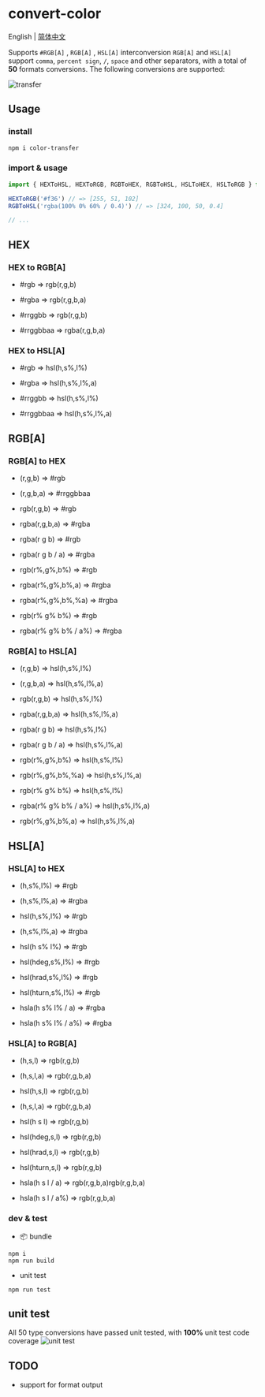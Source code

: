 # convert-color

English | [简体中文](./README-zh_CN.md)

Supports `#RGB[A]` , `RGB[A]` , `HSL[A]` interconversion `RGB[A]` and `HSL[A]` support `comma`, `percent sign`, `/`, `space` and other separators, with a total of **50** formats conversions. The following conversions are supported:

![transfer](https://p5.music.126.net/obj/wo3DlcOGw6DClTvDisK1/5423051457/1526/5e24/bb06/4f5e0666331b5d13e2b0974cdec4d599.png)

## Usage
### install
``` sh
npm i color-transfer
```

### import & usage
``` js
import { HEXToHSL, HEXToRGB, RGBToHEX, RGBToHSL, HSLToHEX, HSLToRGB } from 'color-transfer'

HEXToRGB('#f36') // => [255, 51, 102]
RGBToHSL('rgba(100% 0% 60% / 0.4)') // => [324, 100, 50, 0.4]

// ...
```

## HEX
### HEX to RGB[A]
* #rgb => rgb(r,g,b)
* #rgba => rgb(r,g,b,a)

* #rrggbb => rgb(r,g,b)
* #rrggbbaa => rgba(r,g,b,a)
### HEX to HSL[A]
* #rgb => hsl(h,s%,l%)
* #rgba => hsl(h,s%,l%,a)

* #rrggbb => hsl(h,s%,l%)
* #rrggbbaa => hsl(h,s%,l%,a)

## RGB[A]
### RGB[A] to HEX
* (r,g,b) => #rgb
* (r,g,b,a) => #rrggbbaa

* rgb(r,g,b) => #rgb
* rgba(r,g,b,a) => #rgba

* rgba(r g b) => #rgb
* rgba(r g b / a) => #rgba

* rgb(r%,g%,b%) => #rgb
* rgba(r%,g%,b%,a) => #rgba
* rgba(r%,g%,b%,%a) => #rgba

* rgb(r% g% b%) => #rgb
* rgba(r% g% b% / a%) => #rgba

### RGB[A] to HSL[A]
* (r,g,b) => hsl(h,s%,l%)
* (r,g,b,a) => hsl(h,s%,l%,a)

* rgb(r,g,b) => hsl(h,s%,l%)
* rgba(r,g,b,a) => hsl(h,s%,l%,a)

* rgba(r g b) => hsl(h,s%,l%)
* rgba(r g b / a) => hsl(h,s%,l%,a)

* rgb(r%,g%,b%) => hsl(h,s%,l%)
* rgb(r%,g%,b%,%a) => hsl(h,s%,l%,a)

* rgb(r% g% b%) => hsl(h,s%,l%)
* rgba(r% g% b% / a%) => hsl(h,s%,l%,a)

* rgb(r%,g%,b%,a) => hsl(h,s%,l%,a)

## HSL[A]
### HSL[A] to HEX
* (h,s%,l%) => #rgb
* (h,s%,l%,a) => #rgba

* hsl(h,s%,l%) => #rgb
* (h,s%,l%,a) => #rgba

* hsl(h s% l%) => #rgb

* hsl(hdeg,s%,l%) => #rgb
* hsl(hrad,s%,l%) => #rgb
* hsl(hturn,s%,l%) => #rgb

* hsla(h s% l% / a) => #rgba
* hsla(h s% l% / a%) => #rgba 

### HSL[A] to RGB[A]
* (h,s,l) => rgb(r,g,b)
* (h,s,l,a) => rgb(r,g,b,a)

* hsl(h,s,l) => rgb(r,g,b)
* (h,s,l,a) => rgb(r,g,b,a)

* hsl(h s l) => rgb(r,g,b)

* hsl(hdeg,s,l) => rgb(r,g,b)
* hsl(hrad,s,l) => rgb(r,g,b)
* hsl(hturn,s,l) => rgb(r,g,b)

* hsla(h s l / a) => rgb(r,g,b,a)rgb(r,g,b,a)
* hsla(h s l / a%) => rgb(r,g,b,a)

### dev & test
* 📦 bundle
``` 
npm i
npm run build
```
* unit test
```
npm run test
```
## unit test
All 50 type conversions have passed unit tested, with **100%** unit test code coverage
![unit test](https://p6.music.126.net/obj/wo3DlcOGw6DClTvDisK1/5145843442/827c/41aa/b619/632d70a18a6c35e469c1497074453aa8.png)
## TODO
- support for format output